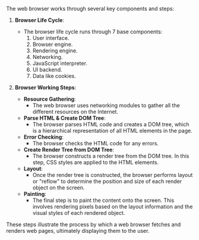 The web browser works through several key components and steps:

1. **Browser Life Cycle**:
   - The browser life cycle runs through 7 base components:
     1. User interface.
     2. Browser engine.
     3. Rendering engine.
     4. Networking.
     5. JavaScript interpreter.
     6. UI backend.
     7. Data like cookies.

2. **Browser Working Steps**:
   - **Resource Gathering**:
     - The web browser uses networking modules to gather all the different resources on the Internet.
   - **Parse HTML & Create DOM Tree**:
     - The browser parses HTML code and creates a DOM tree, which is a hierarchical representation of all HTML elements in the page.
   - **Error Checking**:
     - The browser checks the HTML code for any errors.
   - **Create Render Tree from DOM Tree**:
     - The browser constructs a render tree from the DOM tree. In this step, CSS styles are applied to the HTML elements.
   - **Layout**:
     - Once the render tree is constructed, the browser performs layout or "reflow" to determine the position and size of each render object on the screen.
   - **Painting**:
     - The final step is to paint the content onto the screen. This involves rendering pixels based on the layout information and the visual styles of each rendered object.

These steps illustrate the process by which a web browser fetches and renders web pages, ultimately displaying them to the user.